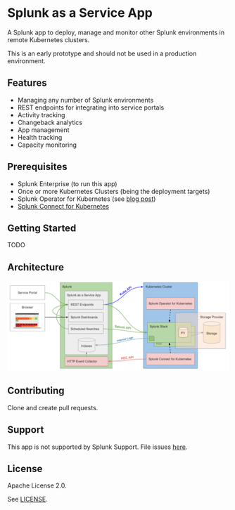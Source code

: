 # Splunk as a Service App

A Splunk app to deploy, manage and monitor other Splunk environments in remote Kubernetes clusters.

This is an early prototype and should not be used in a production environment.

## Features

- Managing any number of Splunk environments
- REST endpoints for integrating into service portals
- Activity tracking
- Changeback analytics
- App management
- Health tracking
- Capacity monitoring

## Prerequisites

- Splunk Enterprise (to run this app)
- Once or more Kubernetes Clusters (being the deployment targets)
- Splunk Operator for Kubernetes (see [blog post](https://www.splunk.com/blog/2019/05/08/an-insider-s-guide-to-splunk-on-containers-and-kubernetes.html))
- [Splunk Connect for Kubernetes](https://github.com/splunk/splunk-connect-for-kubernetes)

## Getting Started

TODO

## Architecture

![Image of Yaktocat](architecture.png)

## Contributing

Clone and create pull requests.

## Support

This app is not supported by Splunk Support. File issues [here](https://github.com/hovu96/splunk_as_a_service_app/issues/new).

## License

Apache License 2.0.

See [LICENSE](LICENSE).